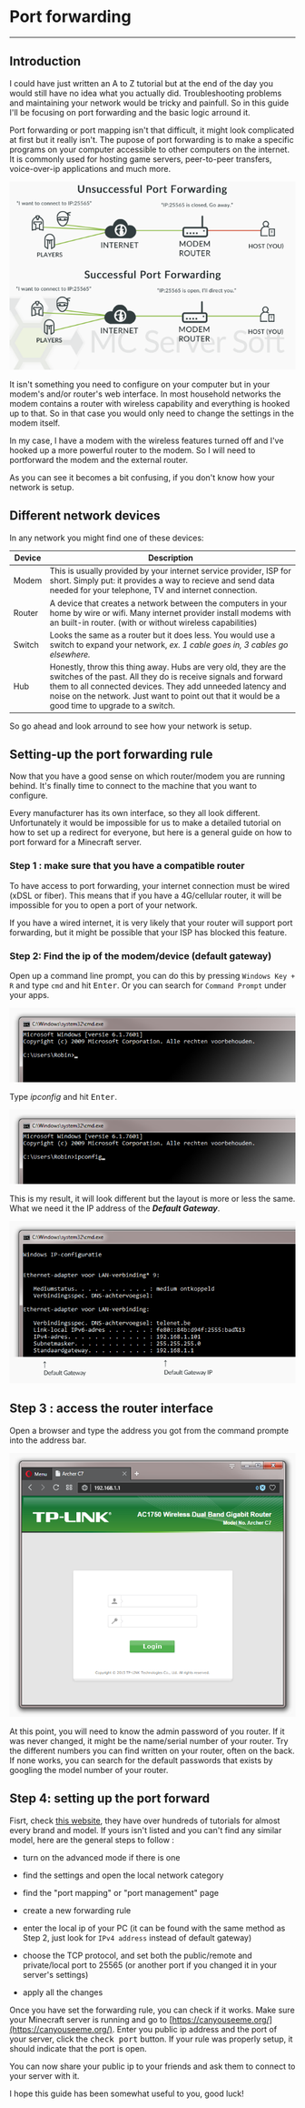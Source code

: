 # Port forwarding

---

## Introduction

I could have just written an A to Z tutorial but at the end of the day you would still have no idea what you actually did. Troubleshooting problems and maintaining your network would be tricky and painfull. So in this guide I'll be focusing on port forwarding and the basic logic arround it.

Port forwarding or port mapping isn't that difficult, it might look complicated at first but it really isn't. The pupose of port forwarding is to make a specific programs on your computer accessible to other computers on the internet. It is commonly used for hosting game servers, peer-to-peer transfers, voice-over-ip applications and much more.

![Overview of two networks. In the first one, port forwarding isn't setup correctly and fails, in the seconds everything works great](assets/screenshots/portforward_overview.png)

It isn't something you need to configure on your computer but in your modem's and/or router's web interface. In most household networks the modem contains a router with wireless capability and everything is hooked up to that. So in that case you would only need to change the settings in the modem itself.

In my case, I have a modem with the wireless features turned off and I've hooked up a more powerful router to the modem. So I will need to portforward the modem and the external router.

As you can see it becomes a bit confusing, if you don't know how your network is setup.

## Different network devices

In any network you might find one of these devices:

Device | Description
--- | ---
Modem | This is usually provided by your internet service provider, ISP for short. Simply put: it provides a way to recieve and send data needed for your telephone, TV and internet connection.
Router | A device that creates a network between the computers in your home by wire or wifi. Many internet provider install modems with an built-in router. (with or without wireless capabilities)
Switch | Looks the same as a router but it does less. You would use a switch to expand your network, *ex. 1 cable goes in, 3 cables go elsewhere.*
Hub | Honestly, throw this thing away. Hubs are very old, they are the switches of the past. All they do is receive signals and forward them to all connected devices. They add unneeded latency and noise on the network. Just want to point out that it would be a good time to upgrade to a switch.

So go ahead and look arround to see how your network is setup.

## Setting-up the port forwarding rule

Now that you have a good sense on which router/modem you are running behind. It's finally time to connect to the machine that you want to configure.

Every manufacturer has its own interface, so they all look different. Unfortunately it would be impossible for us to make a detailed tutorial on how to set up a redirect for everyone, but here is a general guide on how to port forward for a Minecraft server.

### Step 1 : make sure that you have a compatible router

To have access to port forwarding, your internet connection must be wired (xDSL or fiber). This means that if you have a 4G/cellular router, it will be impossible for you to open a port of your network.

If you have a wired internet, it is very likely that your router will support port forwarding, but it might be possible that your ISP has blocked this feature.

### Step 2: Find the ip of the modem/device (default gateway)

Open up a command line prompt, you can do this by pressing `Windows Key + R` and type `cmd` and hit <kbd>Enter</kbd>. Or you can search for `Command Prompt` under your apps.

![Partial screenshot of a cmd window](assets/screenshots/portforward_cmd.png)

Type <var>ipconfig</var> and hit <kbd>Enter</kbd>.

![Partial screenshot of a cmd window](assets/screenshots/portforward_cmd_ipconfig.png)

This is my result, it will look different but the layout is more or less the same. What we need it the IP address of the ***Default Gateway***.

![Partial screenshot of a cmd window](assets/screenshots/portforward_cmd_result.png)

## Step 3 : access the router interface

Open a browser and type the address you got from the command prompte into the address bar.

![Screenshot of the browser Opera with a login screen of the router](assets/screenshots/portforward_browser.png)

At this point, you will need to know the admin password of you router. 
If it was never changed, it might be the name/serial number of your router. Try the different numbers you can find written on your router, often on the back. If none works, you can search for the default passwords that exists by googling the model number of your router.

## Step 4: setting up the port forward

Fisrt, check [this website](https://portforward.com/router.htm), they have over hundreds of tutorials for almost every brand and model. If yours isn't listed and you can't find any similar model, here are the general steps to follow :

- turn on the advanced mode if there is one

- find the settings and open the local network category

- find the "port mapping" or "port management" page

- create a new forwarding rule

- enter the local ip of your PC (it can be found with the same method as Step 2, just look for `IPv4 address` instead of default gateway)

- choose the TCP protocol, and set both the public/remote and private/local port to 25565 (or another port if you changed it in your server's settings)

- apply all the changes

Once you have set the forwarding rule, you can check if it works. Make sure your Minecraft server is running and go to [https://canyouseeme.org/](https://canyouseeme.org/). Enter you public ip address and the port of your server, click the <kbd>check port</kbd> button. If your rule was properly setup, it should indicate that the port is open.

You can now share your public ip to your friends and ask them to connect to your server with it.

I hope this guide has been somewhat useful to you, good luck!
